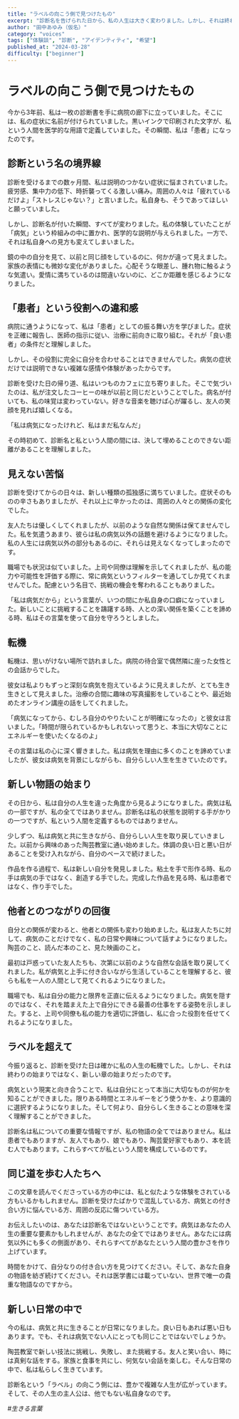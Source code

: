 ```yaml
---
title: "ラベルの向こう側で見つけたもの"
excerpt: "診断名を告げられた日から、私の人生は大きく変わりました。しかし、それは終わりではなく、新しい始まりでした。"
author: "田中あゆみ（仮名）"
category: "voices"
tags: ["体験談", "診断", "アイデンティティ", "希望"]
published_at: "2024-03-28"
difficulty: ["beginner"]
---
```


# ラベルの向こう側で見つけたもの

今から3年前、私は一枚の診断書を手に病院の廊下に立っていました。そこには、私の症状に名前が付けられていました。黒いインクで印刷された文字が、私という人間を医学的な用語で定義していました。その瞬間、私は「患者」になったのです。

## 診断という名の境界線

診断を受けるまでの数ヶ月間、私は説明のつかない症状に悩まされていました。疲労感、集中力の低下、時折襲ってくる激しい痛み。周囲の人々は「疲れているだけよ」「ストレスじゃない？」と言いました。私自身も、そうであってほしいと願っていました。

しかし、診断名が付いた瞬間、すべてが変わりました。私の体験していたことが「病気」という枠組みの中に置かれ、医学的な説明が与えられました。一方で、それは私自身への見方も変えてしまいました。

鏡の中の自分を見て、以前と同じ顔をしているのに、何かが違って見えました。家族の表情にも微妙な変化がありました。心配そうな眼差し、腫れ物に触るような気遣い。愛情に満ちているのは間違いないのに、どこか距離を感じるようになりました。

## 「患者」という役割への違和感

病院に通うようになって、私は「患者」としての振る舞い方を学びました。症状を正確に報告し、医師の指示に従い、治療に前向きに取り組む。それが「良い患者」の条件だと理解しました。

しかし、その役割に完全に自分を合わせることはできませんでした。病気の症状だけでは説明できない複雑な感情や体験があったからです。

診断を受けた日の帰り道、私はいつものカフェに立ち寄りました。そこで気づいたのは、私が注文したコーヒーの味が以前と同じだということでした。病名が付いても、私の味覚は変わっていない。好きな音楽を聴けば心が躍るし、友人の笑顔を見れば嬉しくなる。

「私は病気になったけれど、私はまだ私なんだ」

その時初めて、診断名と私という人間の間には、決して埋めることのできない距離があることを理解しました。

## 見えない苦悩

診断を受けてからの日々は、新しい種類の孤独感に満ちていました。症状そのものの辛さもありましたが、それ以上に辛かったのは、周囲の人々との関係の変化でした。

友人たちは優しくしてくれましたが、以前のような自然な関係は保てませんでした。私を気遣うあまり、彼らは私の病気以外の話題を避けるようになりました。私の人生には病気以外の部分もあるのに、それらは見えなくなってしまったのです。

職場でも状況は似ていました。上司や同僚は理解を示してくれましたが、私の能力や可能性を評価する際に、常に病気というフィルターを通してしか見てくれませんでした。配慮という名目で、挑戦の機会を奪われることもありました。

「私は病気だから」という言葉が、いつの間にか私自身の口癖になっていました。新しいことに挑戦することを躊躇する時、人との深い関係を築くことを諦める時、私はその言葉を使って自分を守ろうとしました。

## 転機

転機は、思いがけない場所で訪れました。病院の待合室で偶然隣に座った女性との会話からでした。

彼女は私よりもずっと深刻な病気を抱えているように見えましたが、とても生き生きとして見えました。治療の合間に趣味の写真撮影をしていることや、最近始めたオンライン講座の話をしてくれました。

「病気になってから、むしろ自分のやりたいことが明確になったの」と彼女は言いました。「時間が限られているかもしれないって思うと、本当に大切なことにエネルギーを使いたくなるのよ」

その言葉は私の心に深く響きました。私は病気を理由に多くのことを諦めていましたが、彼女は病気を背景にしながらも、自分らしい人生を生きていたのです。

## 新しい物語の始まり

その日から、私は自分の人生を違った角度から見るようになりました。病気は私の一部ですが、私の全てではありません。診断名は私の状態を説明する手がかりの一つですが、私という人間を定義するものではありません。

少しずつ、私は病気と共に生きながら、自分らしい人生を取り戻していきました。以前から興味のあった陶芸教室に通い始めました。体調の良い日と悪い日があることを受け入れながら、自分のペースで続けました。

作品を作る過程で、私は新しい自分を発見しました。粘土を手で形作る時、私の手は病気の手ではなく、創造する手でした。完成した作品を見る時、私は患者ではなく、作り手でした。

## 他者とのつながりの回復

自分との関係が変わると、他者との関係も変わり始めました。私は友人たちに対して、病気のことだけでなく、私の日常や興味について話すようになりました。陶芸のこと、読んだ本のこと、見た映画のこと。

最初は戸惑っていた友人たちも、次第に以前のような自然な会話を取り戻してくれました。私が病気と上手に付き合いながら生活していることを理解すると、彼らも私を一人の人間として見てくれるようになりました。

職場でも、私は自分の能力と限界を正直に伝えるようになりました。病気を隠すのではなく、それを踏まえた上で自分にできる最善の仕事をする姿勢を示しました。すると、上司や同僚も私の能力を適切に評価し、私に合った役割を任せてくれるようになりました。

## ラベルを超えて

今振り返ると、診断を受けた日は確かに私の人生の転機でした。しかし、それは終わりの始まりではなく、新しい章の始まりだったのです。

病気という現実と向き合うことで、私は自分にとって本当に大切なものが何かを知ることができました。限りある時間とエネルギーをどう使うかを、より意識的に選択するようになりました。そして何より、自分らしく生きることの意味を深く理解することができました。

診断名は私についての重要な情報ですが、私の物語の全てではありません。私は患者でもありますが、友人でもあり、娘でもあり、陶芸愛好家でもあり、本を読む人でもあります。これらすべてが私という人間を構成しているのです。

## 同じ道を歩む人たちへ

この文章を読んでくださっている方の中には、私と似たような体験をされている方もいるかもしれません。診断を受けたばかりで混乱している方、病気との付き合い方に悩んでいる方、周囲の反応に傷ついている方。

お伝えしたいのは、あなたは診断名ではないということです。病気はあなたの人生の重要な要素かもしれませんが、あなたの全てではありません。あなたには病気以外にも多くの側面があり、それらすべてがあなたという人間の豊かさを作り上げています。

時間をかけて、自分なりの付き合い方を見つけてください。そして、あなた自身の物語を紡ぎ続けてください。それは医学書には載っていない、世界で唯一の貴重な物語なのですから。

## 新しい日常の中で

今の私は、病気と共に生きることが日常になりました。良い日もあれば悪い日もあります。でも、それは病気でない人にとっても同じことではないでしょうか。

陶芸教室で新しい技法に挑戦し、失敗し、また挑戦する。友人と笑い合い、時には真剣な話をする。家族と食事を共にし、何気ない会話を楽しむ。そんな日常の中で、私は私らしく生きています。

診断名という「ラベル」の向こう側には、豊かで複雑な人生が広がっています。そして、その人生の主人公は、他でもない私自身なのです。

*#生きる言葉* 